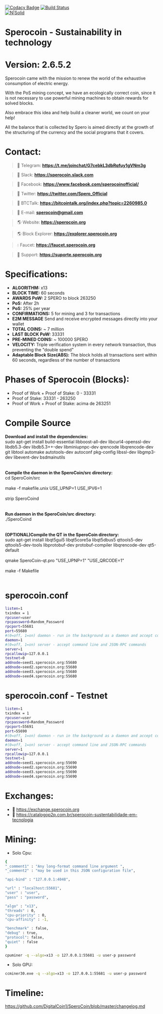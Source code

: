 [![Codacy Badge](https://api.codacy.com/project/badge/Grade/1aa1a2fafa1a41e1bdcba6e453fcba1f)](https://app.codacy.com/app/DigitalCoin1/SperoCoin?utm_source=github.com&utm_medium=referral&utm_content=DigitalCoin1/SperoCoin&utm_campaign=Badge_Grade_Dashboard)
[![Build Status](https://travis-ci.org/DigitalCoin1/SperoCoin.svg?branch=master)](https://travis-ci.org/DigitalCoin1/SperoCoin)
<br>
[![N|Solid](https://i.imgur.com/0BOgWZy.png)](https://sperocoin.org/)
# Sperocoin - Sustainability in technology
# Version: 2.6.5.2
Sperocoin came with the mission to renew the world of the exhaustive consumption of electric energy.

With the PoS mining concept, we have an ecologically correct coin, since it is not necessary to use powerful mining machines to obtain rewards for solved blocks.

Also embrace this idea and help build a cleaner world, we count on your help!

All the balance that is collected by Spero is aimed directly at the growth of the structuring of the currency and the social programs that it covers.

# Contact:
> :speech_balloon: Telegram:
**https://t.me/joinchat/G7cebkL3dbRqfuy1gVNm3g**

> :speech_balloon: Slack:
**https://sperocoin.slack.com**

> :speech_balloon: Facebook:
**https://www.facebook.com/sperocoinofficial/**

> :speech_balloon: Twitter:
**https://twitter.com/Spero_Official**

> :speech_balloon: BTCTalk:
**https://bitcointalk.org/index.php?topic=2260985.0**

> :email: E-mail:
**sperocoin@gmail.com**

> :earth_americas: Website:
**https://sperocoin.org**

> :earth_americas: Block Explorer:
**https://explorer.sperocoin.org**

> :droplet: Faucet:
**https://faucet.sperocoin.org**

> :busts_in_silhouette: Support:
**https://suporte.sperocoin.org**

# Specifications:
  - **ALGORITHM:** x13
  - **BLOCK TIME:** 60 seconds
  - **AWARDS PoW:** 2 SPERO to block 263250
  - **PoS:** After 2h
  - **PoS:** 25% per year
  - **CONFIRMATIONS:** 5 for mining and 3 for transactions
  - **E2M MESSAGE** Send and receive encrypted messages directly into your wallet
  - **TOTAL COINS:** ~ 7 million
  - **LAST BLOCK PoW:** 33331
  - **PRE-MINED COINS:** ~ 100000 SPERO
  - **VELOCITY:** Triple verification system in every network transaction, thus preventing the "double spend"
  - **Adaptable Block Size(ABS):** The block holds all transactions sent within 60 seconds, regardless of the number of transactions


# Phases of Sperocoin (Blocks):

  - Proof of Work + Proof of Stake: 0 - 33331
  - Proof of Stake: 33331 - 263250
  - Proof of Work + Proof of Stake: acima de 263251

# Compile Source<br>
**Download and install the dependencies:**<br>
sudo apt-get install build-essential libboost-all-dev libcurl4-openssl-dev libdb5.3-dev libdb5.3++-dev libminiupnpc-dev qrencode libqrencode-dev git libtool automake autotools-dev autoconf pkg-config libssl-dev libgmp3-dev libevent-dev bsdmainutils
<br><br><br>
**Compile the daemon in the SperoCoin/src directory:**<br>
cd SperoCoin/src<br><br>
make -f makefile.unix USE_UPNP=1 USE_IPV6=1<br><br>
strip SperoCoind<br>
<br><br>
**Run daemon in the SperoCoin/src directory:**<br>
./SperoCoind<br><br>
<br>
**(OPTIONAL)Compile the QT in the SperoCoin directory:**<br>
sudo apt-get install libqt5gui5 libqt5core5a libqt5dbus5 qttools5-dev qttools5-dev-tools libprotobuf-dev protobuf-compiler libqrencode-dev qt5-default<br><br>
qmake SperoCoin-qt.pro "USE_UPNP=1" "USE_QRCODE=1"<br><br>
make -f Makefile<br><br>

# sperocoin.conf
```sh
listen=1
txindex = 1
rpcuser=user
rpcpassword=Random_Password
rpcport=55681
port=55680
#(0=off, 1=on) daemon - run in the background as a daemon and accept commands
daemon=1
#(0=off, 1=on) server - accept command line and JSON-RPC commands
server=1
rpcallowip=127.0.0.1
testnet=0
addnode=seed1.sperocoin.org:55680
addnode=seed2.sperocoin.org:55680
addnode=seed3.sperocoin.org:55680
addnode=seed4.sperocoin.org:55680

```

# sperocoin.conf - Testnet
```sh
listen=1
txindex = 1
rpcuser=user
rpcpassword=Random_Password
rpcport=55691
port=55690
#(0=off, 1=on) daemon - run in the background as a daemon and accept commands
daemon=1
#(0=off, 1=on) server - accept command line and JSON-RPC commands
server=1
rpcallowip=127.0.0.1
testnet=1
addnode=seed1.sperocoin.org:55690
addnode=seed2.sperocoin.org:55690
addnode=seed3.sperocoin.org:55690
addnode=seed4.sperocoin.org:55690
```

# Exchanges:
 - 💎 https://exchange.sperocoin.org
 - 💎 https://catalogop2p.com.br/sperocoin-sustentabilidade-em-tecnologia

#  Mining:
- Solo Cpu:
```sh
{
"_comment1" : "Any long-format command line argument ",
"_comment2" : "may be used in this JSON configuration file",

"api-bind" : "127.0.0.1:4048",

"url" : "localhost:55681",
"user" : "user",
"pass" : "password",

"algo" : "x13",
"threads" : 0,
"cpu-priority" : 0,
"cpu-affinity" : -1,

"benchmark" : false,
"debug" : true,
"protocol": false,
"quiet" : false
}
```

```sh
cpuminer -q --algo=x13 -o 127.0.0.1:55681 -u user-p password
```

- Solo GPU:
```sh
ccminer30.exe -q --algo=x13 -o 127.0.0.1:55681 -u user-p password
```

# Timeline:
https://github.com/DigitalCoin1/SperoCoin/blob/master/changelog.md
